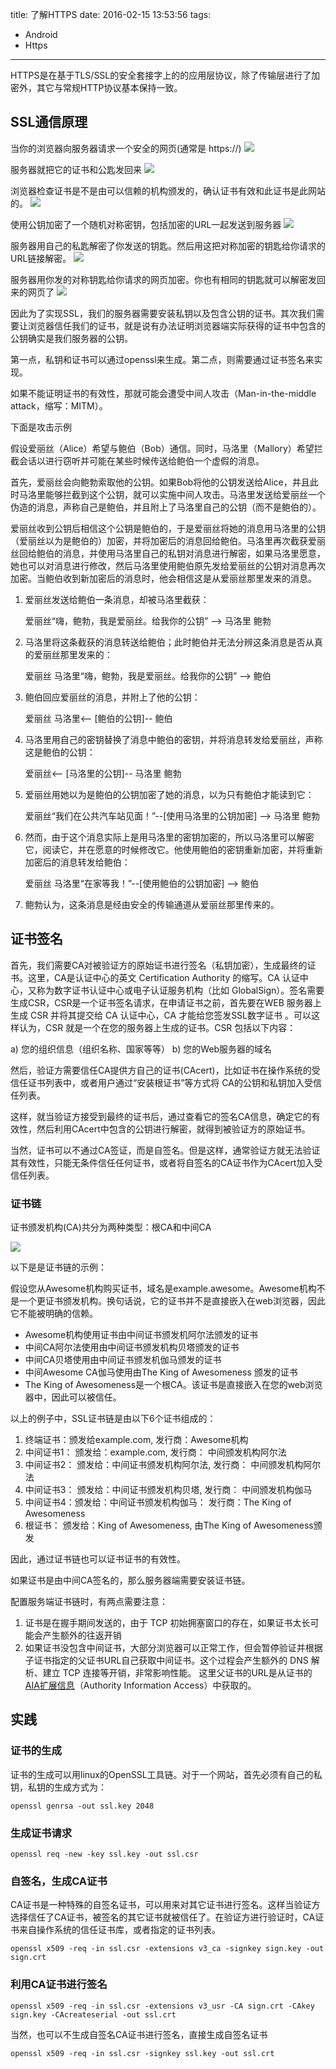 title: 了解HTTPS
date: 2016-02-15 13:53:56
tags:
- Android
- Https
---

HTTPS是在基于TLS/SSL的安全套接字上的的应用层协议，除了传输层进行了加密外，其它与常规HTTP协议基本保持一致。

## SSL通信原理

当你的浏览器向服务器请求一个安全的网页(通常是 https://)
![](http://cdn.yeeyan.org/upload/attached/2011-02/23/20110223210236_77545.png)

<!--more-->

服务器就把它的证书和公匙发回来
![](http://cdn.yeeyan.org/upload/attached/2011-02/23/20110223210204_59544.png)

浏览器检查证书是不是由可以信赖的机构颁发的，确认证书有效和此证书是此网站的。
![](http://cdn.yeeyan.org/upload/attached/2011-02/23/20110223210220_99470.png)

使用公钥加密了一个随机对称密钥，包括加密的URL一起发送到服务器
![](http://cdn.yeeyan.org/upload/attached/2011-02/23/20110223210236_16109.png)

服务器用自己的私匙解密了你发送的钥匙。然后用这把对称加密的钥匙给你请求的URL链接解密。
![](http://cdn.yeeyan.org/upload/attached/2011-02/23/20110223210255_64661.png)

服务器用你发的对称钥匙给你请求的网页加密。你也有相同的钥匙就可以解密发回来的网页了
![](http://cdn.yeeyan.org/upload/attached/2011-02/23/20110223210218_70895.png)

因此为了实现SSL，我们的服务器需要安装私钥以及包含公钥的证书。其次我们需要让浏览器信任我们的证书，就是说有办法证明浏览器端实际获得的证书中包含的公钥确实是我们服务器的公钥。

第一点，私钥和证书可以通过openssl来生成。第二点，则需要通过证书签名来实现。

如果不能证明证书的有效性，那就可能会遭受中间人攻击（Man-in-the-middle attack，缩写：MITM）。

下面是攻击示例

假设爱丽丝（Alice）希望与鲍伯（Bob）通信。同时，马洛里（Mallory）希望拦截会话以进行窃听并可能在某些时候传送给鲍伯一个虚假的消息。

首先，爱丽丝会向鲍勃索取他的公钥。如果Bob将他的公钥发送给Alice，并且此时马洛里能够拦截到这个公钥，就可以实施中间人攻击。马洛里发送给爱丽丝一个伪造的消息，声称自己是鲍伯，并且附上了马洛里自己的公钥（而不是鲍伯的）。

爱丽丝收到公钥后相信这个公钥是鲍伯的，于是爱丽丝将她的消息用马洛里的公钥（爱丽丝以为是鲍伯的）加密，并将加密后的消息回给鲍伯。马洛里再次截获爱丽丝回给鲍伯的消息，并使用马洛里自己的私钥对消息进行解密，如果马洛里愿意，她也可以对消息进行修改，然后马洛里使用鲍伯原先发给爱丽丝的公钥对消息再次加密。当鲍伯收到新加密后的消息时，他会相信这是从爱丽丝那里发来的消息。

1. 爱丽丝发送给鲍伯一条消息，却被马洛里截获：

    爱丽丝“嗨，鲍勃，我是爱丽丝。给我你的公钥” --> 马洛里 鲍勃

2. 马洛里将这条截获的消息转送给鲍伯；此时鲍伯并无法分辨这条消息是否从真的爱丽丝那里发来的：

    爱丽丝 马洛里“嗨，鲍勃，我是爱丽丝。给我你的公钥” --> 鲍伯

3. 鲍伯回应爱丽丝的消息，并附上了他的公钥：

    爱丽丝 马洛里<-- [鲍伯的公钥]-- 鲍伯

4. 马洛里用自己的密钥替换了消息中鲍伯的密钥，并将消息转发给爱丽丝，声称这是鲍伯的公钥：

    爱丽丝<-- [马洛里的公钥]-- 马洛里 鲍勃

5. 爱丽丝用她以为是鲍伯的公钥加密了她的消息，以为只有鲍伯才能读到它：

    爱丽丝“我们在公共汽车站见面！”--[使用马洛里的公钥加密] --> 马洛里 鲍勃

6. 然而，由于这个消息实际上是用马洛里的密钥加密的，所以马洛里可以解密它，阅读它，并在愿意的时候修改它。他使用鲍伯的密钥重新加密，并将重新加密后的消息转发给鲍伯：

    爱丽丝 马洛里“在家等我！”--[使用鲍伯的公钥加密] --> 鲍伯

7. 鲍勃认为，这条消息是经由安全的传输通道从爱丽丝那里传来的。

## 证书签名

首先，我们需要CA对被验证方的原始证书进行签名（私钥加密），生成最终的证书。这里，CA是认证中心的英文 Certification Authority 的缩写。CA 认证中心，又称为数字证书认证中心或电子认证服务机构（比如 GlobalSign）。签名需要生成CSR，CSR是一个证书签名请求，在申请证书之前，首先要在WEB 服务器上生成 CSR 并将其提交给 CA 认证中心，CA 才能给您签发SSL数字证书 。可以这样认为，CSR 就是一个在您的服务器上生成的证书。CSR 包括以下内容：

a) 您的组织信息（组织名称、国家等等）
b) 您的Web服务器的域名


然后，验证方需要信任CA提供方自己的证书(CAcert)，比如证书在操作系统的受信任证书列表中，或者用户通过“安装根证书”等方式将 CA的公钥和私钥加入受信任列表。

这样，就当验证方接受到最终的证书后，通过查看它的签名CA信息，确定它的有效性，然后利用CAcert中包含的公钥进行解密，就得到被验证方的原始证书。

当然，证书可以不通过CA签证，而是自签名。但是这样，通常验证方就无法验证其有效性，只能无条件信任任何证书，或者将自签名的CA证书作为CAcert加入受信任列表。

### 证书链

证书颁发机构(CA)共分为两种类型：根CA和中间CA

![](https://support.dnsimple.com/files/dnsimple-ssl-chain-robowhois.png)

以下是是证书链的示例：

假设您从Awesome机构购买证书，域名是example.awesome。Awesome机构不是一个更证书颁发机构。换句话说，它的证书并不是直接嵌入在web浏览器，因此它不能被明确的信赖。

- Awesome机构使用证书由中间证书颁发机阿尔法颁发的证书
- 中间CA阿尔法使用由中间证书颁发机构贝塔颁发的证书
- 中间CA贝塔使用由中间证书颁发机伽马颁发的证书
- 中间Awesome CA伽马使用由The King of Awesomeness 颁发的证书
- The King of Awesomeness是一个根CA。该证书是直接嵌入在您的web浏览器中，因此可以被信任。

以上的例子中，SSL证书链是由以下6个证书组成的：
1. 终端证书：颁发给example.com, 发行商：Awesome机构
2. 中间证书1： 颁发给：example.com, 发行商： 中间颁发机构阿尔法
3. 中间证书2： 颁发给：中间证书颁发机构阿尔法, 发行商： 中间颁发机构阿尔法
4. 中间证书3： 颁发给：中间证书颁发机构贝塔, 发行商： 中间颁发机构伽马
5. 中间证书4：颁发给：中间证书颁发机构伽马： 发行商：The King of Awesomeness
6. 根证书： 颁发给：King of Awesomeness, 由The King of Awesomeness颁发

因此，通过证书链也可以证书证书的有效性。

如果证书是由中间CA签名的，那么服务器端需要安装证书链。

配置服务端证书链时，有两点需要注意：
1. 证书是在握手期间发送的，由于 TCP 初始拥塞窗口的存在，如果证书太长可能会产生额外的往返开销
2. 如果证书没包含中间证书，大部分浏览器可以正常工作，但会暂停验证并根据子证书指定的父证书URL自己获取中间证书。这个过程会产生额外的 DNS 解析、建立 TCP 连接等开销，非常影响性能。 这里父证书的URL是从证书的[AIA扩展信息][authority-information-access]（Authority Information Access）中获取的。

## 实践

### 证书的生成

证书的生成可以用linux的OpenSSL工具链。对于一个网站，首先必须有自己的私钥，私钥的生成方式为：

```
openssl genrsa -out ssl.key 2048
```

### 生成证书请求

```
openssl req -new -key ssl.key -out ssl.csr
```

### 自签名，生成CA证书

CA证书是一种特殊的自签名证书，可以用来对其它证书进行签名。这样当验证方选择信任了CA证书，被签名的其它证书就被信任了。在验证方进行验证时，CA证书来自操作系统的信任证书库，或者指定的证书列表。

```
openssl x509 -req -in ssl.csr -extensions v3_ca -signkey sign.key -out sign.crt
```

### 利用CA证书进行签名

```
openssl x509 -req -in ssl.csr -extensions v3_usr -CA sign.crt -CAkey sign.key -CAcreateserial -out ssl.crt
````

当然，也可以不生成自签名CA证书进行签名，直接生成自签名证书

```
openssl x509 -req -in ssl.csr -signkey ssl.key -out ssl.crt
```

[tls-and-certificates]: http://www.cnblogs.com/kyrios/p/tls-and-certificates.html
[what-is-ssl-certificate-chain]: https://support.dnsimple.com/articles/what-is-ssl-certificate-chain/
[authority-information-access]: https://www.tbs-certificates.co.uk/FAQ/en/453.html
[optimize-tls-handshake]: https://imququ.com/post/optimize-tls-handshake.html